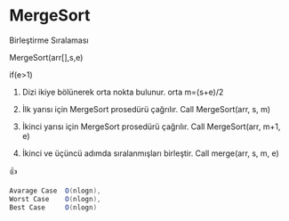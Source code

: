 # MergeSort
Birleştirme Sıralaması

MergeSort(arr[],s,e)

if(e>1)
  1. Dizi ikiye bölünerek orta nokta bulunur. 
      orta m=(s+e)/2
      
  2. İlk yarısı için MergeSort prosedürü çağrılır. 
      Call MergeSort(arr, s, m)
      
  3. İkinci yarısı için MergeSort prosedürü çağrılır. 
      Call MergeSort(arr, m+1, e)
      
  4. İkinci ve üçüncü adımda sıralanmışları birleştir.
      Call merge(arr, s, m, e)
      

:+1:

```C#
Avarage Case  O(nlogn), 
Worst Case    O(nlogn), 
Best Case     O(nlogn)
```

  
